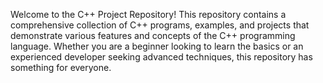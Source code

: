 Welcome to the C++ Project Repository! This repository contains a comprehensive collection of C++ programs, examples, and projects that demonstrate various features and concepts of the C++ programming language. Whether you are a beginner looking to learn the basics or an experienced developer seeking advanced techniques, this repository has something for everyone.
